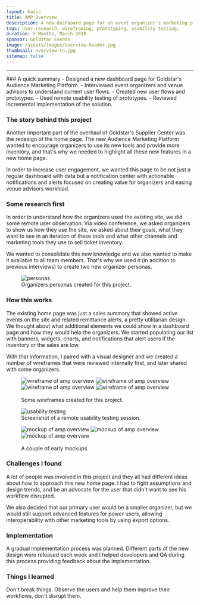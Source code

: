 ```yaml
---
layout: basic
title: AMP Overview
description: A new dashboard page for an event organizer's marketing platform.
tags: user research, wireframing, prototyping, usability testing.
duration: 5 Months, March 2018.
sponsor: Goldstar Events
image: /assets/images/overview-header.jpg
thumbnail: overview-tn.jpg
sitemap: false
---
```

<script src="/assets/js/flickity.js"></script>
<hr>
###  A quick summary
- Designed a new dashboard page for Goldstar's Audience Marketing Platform.
- Interviewed event organizers and venue advisors to understand current user flows.
- Created new user flows and prototypes.
- Used remote usability testing of prototypes.
- Reviewed incremental implementation of the solution.

### The story behind this project
Another important part of the overhaul of Goldstar's Supplier Center was the redesign of the home page. The new Audience Marketing Platform wanted to encourage organizers to use its new tools and provide more inventory, and that's why we needed to highlight all these new features in a new home page.

In order to increase user engagement, we wanted this page to be not just a regular dashboard with data but a notification center with actionable notifications and alerts focused on creating value for organizers and easing venue advisors workload.

### Some research first
In order to understand how the organizers used the existing site, we did some remote user observation. Via video conference, we asked organizers to show us how they use the site, we asked about their goals, what they want to see in an iteration of these tools and what other channels and marketing tools they use to sell ticket inventory.

We wanted to consolidate this new knowledge and we also wanted to make it available to all team members. That's why we used it (in addition to previous interviews) to create two new organizer personas.

<figure><img src="/assets/images/overview-personas.jpg" alt="personas"><figcaption>Organizers personas created for this project.</figcaption></figure>

### How this works
The existing home page was just a sales summary that showed active events on the site and related remittance alerts, a pretty utilitarian design. We thought about what additional elements we could show in a dashboard page and how they would help the organizers. We started populating our list with banners, widgets, charts, and notifications that alert users if the inventory or the sales are low.

With that information, I paired with a visual designer and we created a number of wireframes that were reviewed internally first, and later shared with some organizers.

<figure>
  <div class="carousel" data-flickity='{ "imagesLoaded": true, "percentPosition": false }'>
    <img src="/assets/images/amp_overview_wire1.png" alt="wireframe of amp overview">
    <img src="/assets/images/amp_overview_wire2.png" alt="wireframe of amp overview">
    <img src="/assets/images/amp_overview_wire3.png" alt="wireframe of amp overview">
    <img src="/assets/images/amp_overview_wire4.png" alt="wireframe of amp overview">
  </div>
  <br>
  <figcaption>Some wireframes created for this project.</figcaption>
</figure>

<figure><img src="/assets/images/overview-test.jpg" alt="usability testing"><figcaption>Screenshot of a remote usability testing session.</figcaption></figure>

<figure>
  <div class="carousel" data-flickity='{ "imagesLoaded": true, "percentPosition": false }'>
    <img src="/assets/images/amp_overview_mock1.png" alt="mockup of amp overview">
    <img src="/assets/images/amp_overview_mock2.png" alt="mockup of amp overview">
    <img src="/assets/images/amp_overview_mock3.png" alt="mockup of amp overview">
  </div>
  <br>
  <figcaption>A couple of early mockups.</figcaption>
</figure>

### Challenges I found
A lot of people was involved in this project and they all had different ideas about how to approach this new home page. I had to fight assumptions and design trends, and be an advocate for the user that didn't want to see his workflow disrupted.

We also decided that our primary user would be a smaller organizer, but we would still support advanced features for power users, allowing interoperability with other marketing tools by using export options.

### Implementation
A gradual implementation process was planned. Different parts of the new design were released each week and I helped developers and QA during this process providing feedback about the implementation.

### Things I learned
Don't break things. Observe the users and help them improve their workflows, don't disrupt them.
